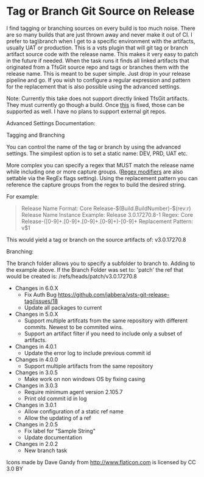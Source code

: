 # Tag or Branch Git Source on Release

I find tagging or branching sources on every build is too much noise. There are so many builds that are just thrown away and never make it out of CI. I prefer to tag\branch when I get to a specific environment with the artifacts, usually UAT or production. This is a vsts plugin that will git tag or branch artifact source code with the release name. This makes it very easy to patch in the future if needed. When the task runs it finds all linked artifacts that originated from a TfsGit source repo and tags or branches them with the release name. This is meant to be super simple. Just drop in your release pipeline and go. If you wish to configure a regular expression and pattern for the replacement that is also possible using the advanced settings.

Note: Currently this take does not support directly linked TfsGit artifacts. They must currently go though a build. Once [this](https://github.com/Microsoft/vsts-agent/issues/976) is fixed, those can be supported as well. I have no plans to support external git repos.

Advanced Settings Documentation:

Tagging and Branching

You can control the name of the tag or branch by using the advanced settings. The simpilest option is to set a static name: DEV, PRD, UAT etc.

More complex you can specify a regex that MUST match the release name while including one or more capture groups. ([Regex modifiers](https://www.w3schools.com/jsref/jsref_obj_regexp.asp) are also settable via the RegEx flags setting). Using the replacement pattern you can reference the capture groups from the regex to build the desired string. 

For example:

> Release Name Format: Core Release-\$(Build.BuildNumber)-\$(rev:r)
> Release Name Instance Example: Release 3.0.17270.8-1
> Regex: Core Release-([0-9]+.[0-9]+.[0-9]+.[0-9]+)-[0-9]+
> Replacement Pattern: v$1

This would yield a tag or branch on the source artifacts of: v3.0.17270.8

Branching:

The branch folder allows you to specify a subfolder to branch to. Adding to the example above. If the Branch Folder was set to: 'patch' the ref that would be created is: /refs/heads/patch/v3.0.17270.8

  * Changes in 6.0.X
    * Fix Auth Bug https://github.com/jabbera/vsts-git-release-tag/issues/18
    * Update all packages to current
  * Changes in 5.0.X
    * Support multiple artifcats from the same repository with different commits. Newest to be commited wins.
    * Support an artifact filter if you need to include only a subset of artifacts.
  * Changes in 4.0.1
    * Update the error log to include previous commit id
  * Changes in 4.0.0
    * Support multiple artifacts from the same repository
  * Changes in 3.0.5
    * Make work on non windows OS by fixing casing
  * Changes in 3.0.3
    * Require minimum agent version 2.105.7
    * Print old commit id in log
  * Changes in 3.0.1
    * Allow configuration of a static ref name
    * Allow the updating of a ref
  * Changes in 2.0.5
    * Fix label for "Sample String"
    * Update documentation
  * Changes in 2.0.2
    * New branch task

Icons made by Dave Gandy from http://www.flaticon.com is licensed by CC 3.0 BY